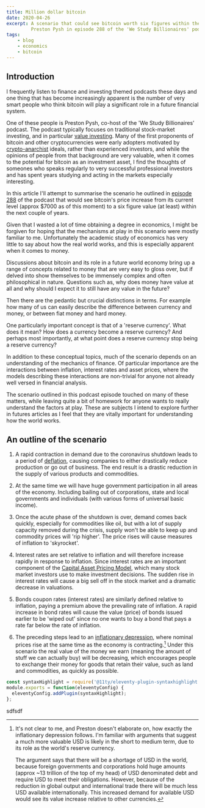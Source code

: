 ```yaml
---
title: Million dollar bitcoin
date: 2020-04-26
excerpt: A scenario that could see bitcoin worth six figures within the next couple of years, as outlined by 
         Preston Pysh in episode 288 of the 'We Study Billionaires' podcast. 
tags:
    - blog
    - economics
    - bitcoin
---
```


## Introduction

I frequently listen to finance and investing themed podcasts these days and one thing that has become increasingly
apparent is the number of very smart people who think bitcoin will play a significant role in a future financial
system. 

One of these people is Preston Pysh, co-host of the 'We Study Billionaires' podcast. The podcast typically focuses 
on traditional stock-market investing, and in particular [value investing](https://en.wikipedia.org/wiki/Value_investing). 
Many of the first proponents of bitcoin and other cryptocurrencies were early adopters motivated by [crypto-anarchist](https://en.wikipedia.org/wiki/Crypto-anarchism) 
ideals, rather than experienced investors, and while the opinions of people from that background are very valuable, 
when it comes to the potential for bitcoin as an investment asset, I find the thoughts of someones who speaks regularly 
to very successful professional investors and has spent years studying and acting in the markets especially interesting. 

In this article I'll attempt to summarise the scenario he outlined in [episode 288](https://www.theinvestorspodcast.com/episodes/tip288-current-stock-market-conditions-2020-crash-covid-19/) 
of the podcast that would see bitcoin's price increase from its current level (approx $7000 as of this moment) to a six
figure value (at least) within the next couple of years.  

Given that I wasted a lot of time obtaining a degree in economics, I might be forgiven for hoping that the mechanisms at play in this scenario were 
mostly familiar to me. Unfortunately the academic study of economics has very little to say about how the real world 
works, and this is especially apparent when it comes to money. 

Discussions about bitcoin and its role in a future world economy bring up a range of concepts related to money that are very easy to gloss over, but 
if delved into show themselves to be immensely complex and often philosophical in nature. Questions such as, why does money have value at all and 
why should I expect it to still have any value in the future? 

Then there are the pedantic but crucial distinctions in terms. For example how many of us can easily describe the difference between currency and money, 
or between fiat money and hard money. 

One particularly important concept is that of a 'reserve currency'. What does it mean? How does a currency become a reserve currency? And perhaps 
most importantly, at what point does a reserve currency stop being a reserve currency? 

In addition to these conceptual topics, much of the scenario depends on an understanding of the mechanics of finance. Of particular importance are 
the interactions between inflation, interest rates and asset prices, where the models describing these interactions are non-trivial for anyone not
already well versed in financial analysis.

The scenario outlined in this podcast episode touched on many of these matters, while leaving quite a bit of homework for anyone wants
to really understand the factors at play. These are subjects I intend to explore further in futures articles as I feel that they are vitally important
for understanding how the world works.

## An outline of the scenario 

1. A rapid contraction in demand due to the coronavirus shutdown leads to a period of [deflation](https://en.wikipedia.org/wiki/Deflation), 
causing companies to either drastically reduce production or go out of business. The end result is a drastic reduction in the supply of various
products and commodities.

2. At the same time we will have huge government participation in all areas of the economy. Including bailing out of corporations, state and 
local governments and individuals (with various forms of universal basic income).

3. Once the acute phase of the shutdown is over, demand comes back quickly, especially for commodities like oil, 
but with a lot of supply capacity removed during the crisis, supply won't be able to keep up and commodity prices will 'rip higher'.
The price rises will cause measures of inflation to 'skyrocket'.

4. Interest rates are set relative to inflation and will therefore increase rapidly in response to inflation. Since interest rates 
are an important component of the [Capital Asset Pricing Model](https://en.wikipedia.org/wiki/Capital_asset_pricing_model), which 
many stock market investors use to make investment decisions. The sudden rise in interest rates will cause a big sell off in 
the stock market and a dramatic decrease in valuations.

5. Bonds coupon rates (interest rates) are similarly defined relative to inflation, paying a premium above the prevailing
rate of inflation. A rapid increase in bond rates will cause the value (price) of bonds issued earlier to be 'wiped out' since no one wants 
to buy a bond that pays a rate far below the rate of inflation.

6. The preceding steps lead to an [inflationary depression](https://economics.stackexchange.com/questions/18690/inflationary-recession-vs-deflationary-recession), 
where nominal prices rise at the same time as the economy is contracting.[^1] Under this scenario the real value of the 
money we earn (meaning the amount of stuff we can actually buy) will be decreasing, which encourages people to exchange their money for
goods that retain their value, such as land and commodities, as quickly as possible. 

```javascript
const syntaxHighlight = require('@11ty/eleventy-plugin-syntaxhighlight');
module.exports = function(eleventyConfig) {
  eleventyConfig.addPlugin(syntaxHighlight);
};
```

sdfsdf


[^1]: It's not clear to me, and Preston doesn't elaborate on, how exactly the inflationary depression follows. I'm familiar with 
arguments that suggest a much more valuable USD is likely in the short to medium term, due to its role as the world's reserve 
currency. 

    The argument says that there will be a shortage of USD in the world, because foreign governments and corporations hold 
    huge amounts (approx ~13 trillion of the top of my head) of USD denominated debt and require USD to meet their obligations. 
    However, because of the reduction in global output and international trade there will be much less USD available internationally. 
    This increased demand for available USD would see its value increase relative to other currencies.   
